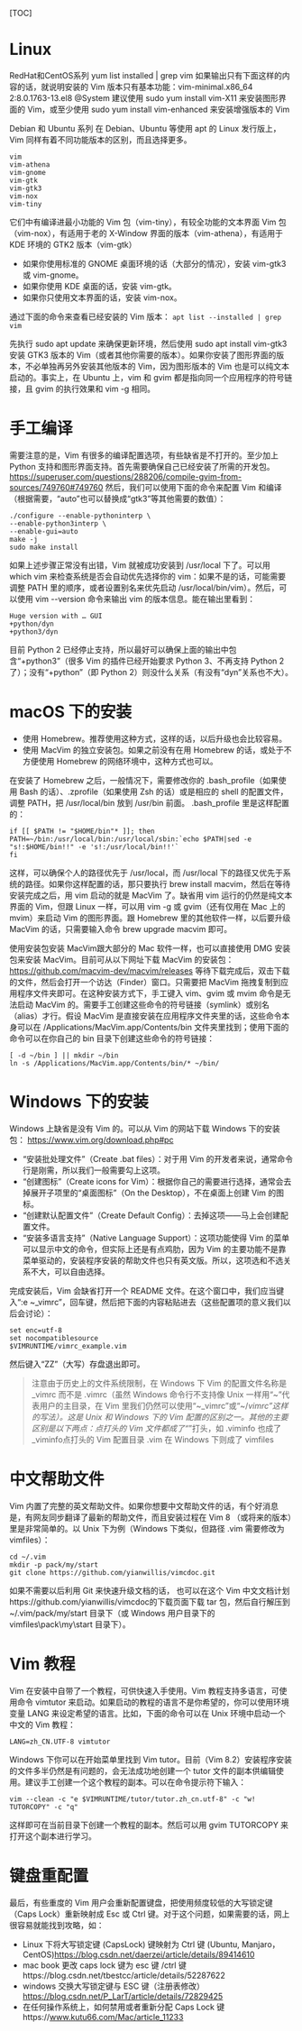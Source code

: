 [TOC]
# Linux
RedHat和CentOS系列
yum list installed | grep vim
如果输出只有下面这样的内容的话，就说明安装的 Vim 版本只有基本功能：vim-minimal.x86_64 2:8.0.1763-13.el8 @System
建议使用 sudo yum install vim-X11 来安装图形界面的 Vim，或至少使用 sudo yum install vim-enhanced 来安装增强版本的 Vim

Debian 和 Ubuntu 系列
在 Debian、Ubuntu 等使用 apt 的 Linux 发行版上，Vim 同样有着不同功能版本的区别，而且选择更多。

```
vim
vim-athena
vim-gnome
vim-gtk
vim-gtk3
vim-nox
vim-tiny
```

它们中有编译进最小功能的 Vim 包（vim-tiny），有较全功能的文本界面 Vim 包（vim-nox），有适用于老的 X-Window 界面的版本（vim-athena），有适用于 KDE 环境的 GTK2 版本（vim-gtk）

- 如果你使用标准的 GNOME 桌面环境的话（大部分的情况），安装 vim-gtk3 或 vim-gnome。
- 如果你使用 KDE 桌面的话，安装 vim-gtk。
- 如果你只使用文本界面的话，安装 vim-nox。

通过下面的命令来查看已经安装的 Vim 版本：
  `apt list --installed | grep vim`
  
  先执行 sudo apt update 来确保更新环境，然后使用 sudo apt install vim-gtk3 安装 GTK3 版本的 Vim（或者其他你需要的版本）。如果你安装了图形界面的版本，不必单独再另外安装其他版本的 Vim，因为图形版本的 Vim 也是可以纯文本启动的。事实上，在 Ubuntu 上，vim 和 gvim 都是指向同一个应用程序的符号链接，且 gvim 的执行效果和 vim -g 相同。

# 手工编译
需要注意的是，Vim 有很多的编译配置选项，有些缺省是不打开的。至少加上 Python 支持和图形界面支持。首先需要确保自己已经安装了所需的开发包。https://superuser.com/questions/288206/compile-gvim-from-sources/749760#749760
然后，我们可以使用下面的命令来配置 Vim 和编译（根据需要，“auto”也可以替换成“gtk3”等其他需要的数值）：
```
./configure --enable-pythoninterp \ 
--enable-python3interp \ 
--enable-gui=auto
make -j
sudo make install
```
如果上述步骤正常没有出错，Vim 就被成功安装到 /usr/local 下了。可以用 which vim 来检查系统是否会自动优先选择你的 vim：如果不是的话，可能需要调整 PATH 里的顺序，或者设置别名来优先启动 /usr/local/bin/vim）。然后，可以使用 vim --version 命令来输出 vim 的版本信息。能在输出里看到：
```
Huge version with … GUI
+python/dyn
+python3/dyn
```
目前 Python 2 已经停止支持，所以最好可以确保上面的输出中包含“+python3”（很多 Vim 的插件已经开始要求 Python 3、不再支持 Python 2 了）；没有“+python”（即 Python 2）则没什么关系（有没有“dyn”关系也不大）。
# macOS 下的安装
- 使用 Homebrew。推荐使用这种方式，这样的话，以后升级也会比较容易。
- 使用 MacVim 的独立安装包。如果之前没有在用 Homebrew 的话，或处于不方便使用 Homebrew 的网络环境中，这种方式也可以。

在安装了 Homebrew 之后，一般情况下，需要修改你的 .bash_profile（如果使用 Bash 的话）、.zprofile（如果使用 Zsh 的话）或是相应的 shell 的配置文件，调整 PATH，把 /usr/local/bin 放到 /usr/bin 前面。 .bash_profile 里是这样配置的：
```
if [[ $PATH != "$HOME/bin"* ]]; then 	PATH=~/bin:/usr/local/bin:/usr/local/sbin:`echo $PATH|sed -e "s!:$HOME/bin!!" -e 's!:/usr/local/bin!!'`
fi
```

这样，可以确保个人的路径优先于 /usr/local，而 /usr/local 下的路径又优先于系统的路径。如果你这样配置的话，那只要执行 brew install macvim，然后在等待安装完成之后，用 vim 启动的就是 MacVim 了。缺省用 vim 运行的仍然是纯文本界面的 Vim，但跟 Linux 一样，可以用 vim -g 或 gvim（还有仅用在 Mac 上的 mvim）来启动 Vim 的图形界面。跟 Homebrew 里的其他软件一样，以后要升级 MacVim 的话，只需要输入命令 brew upgrade macvim 即可。

使用安装包安装 MacVim跟大部分的 Mac 软件一样，也可以直接使用 DMG 安装包来安装 MacVim。目前可从以下网址下载 MacVim 的安装包：https://github.com/macvim-dev/macvim/releases
等待下载完成后，双击下载的文件，然后会打开一个访达（Finder）窗口。只需要把 MacVim 拖拽复制到应用程序文件夹即可。在这种安装方式下，手工键入 vim、gvim 或 mvim 命令是无法启动 MacVim 的。需要手工创建这些命令的符号链接（symlink）或别名（alias）才行。假设 MacVim 是直接安装在应用程序文件夹里的话，这些命令本身可以在 /Applications/MacVim.app/Contents/bin 文件夹里找到；使用下面的命令可以在你自己的 bin 目录下创建这些命令的符号链接：
```
[ -d ~/bin ] || mkdir ~/bin
ln -s /Applications/MacVim.app/Contents/bin/* ~/bin/
```

# Windows 下的安装
Windows 上缺省是没有 Vim 的。可以从 Vim 的网站下载 Windows 下的安装包：
https://www.vim.org/download.php#pc
- “安装批处理文件”（Create .bat files）：对于用 Vim 的开发者来说，通常命令行是刚需，所以我们一般需要勾上这项。
- “创建图标”（Create icons for Vim）：根据你自己的需要进行选择，通常会去掉展开子项里的“桌面图标”（On the Desktop），不在桌面上创建 Vim 的图标。
- “创建默认配置文件”（Create Default Config）：去掉这项——马上会创建配置文件。
- “安装多语言支持”（Native Language Support）：这项功能使得 Vim 的菜单可以显示中文的命令，但实际上还是有点鸡肋，因为 Vim 的主要功能不是靠菜单驱动的，安装程序安装的帮助文件也只有英文版。所以，这项选和不选关系不大，可以自由选择。

完成安装后，Vim 会缺省打开一个 README 文件。在这个窗口中，我们应当键入“:e ~\_vimrc”，回车键，然后把下面的内容粘贴进去（这些配置项的意义我们以后会讨论）：
```
set enc=utf-8
set nocompatiblesource 
$VIMRUNTIME/vimrc_example.vim
```
然后键入“ZZ”（大写）存盘退出即可。

>注意由于历史上的文件系统限制，在 Windows 下 Vim 的配置文件名称是 _vimrc 而不是 .vimrc（虽然 Windows 命令行不支持像 Unix 一样用“~”代表用户的主目录，在 Vim 里我们仍然可以使用“~\_vimrc”或“~/_vimrc”这样的写法）。这是 Unix 和 Windows 下的 Vim 配置的区别之一。其他的主要区别是以下两点：点打头的 Vim 文件都成了“_”打头，如 .viminfo 也成了 _viminfo点打头的 Vim 配置目录 .vim 在 Windows 下则成了 vimfiles

# 中文帮助文件
Vim 内置了完整的英文帮助文件。如果你想要中文帮助文件的话，有个好消息是，有网友同步翻译了最新的帮助文件，而且安装过程在 Vim 8 （或将来的版本）里是非常简单的。以 Unix 下为例（Windows 下类似，但路径 .vim 需要修改为 vimfiles）：
```
cd ~/.vim
mkdir -p pack/my/start
git clone https://github.com/yianwillis/vimcdoc.git 
```

如果不需要以后利用 Git 来快速升级文档的话， 也可以在这个 Vim 中文文档计划https://github.com/yianwillis/vimcdoc的下载页面下载 tar 包，然后自行解压到 ~/.vim/pack/my/start 目录下（或 Windows 用户目录下的 vimfiles\pack\my\start 目录下）。

# Vim 教程
Vim 在安装中自带了一个教程，可供快速入手使用。Vim 教程支持多语言，可使用命令 vimtutor 来启动。如果启动的教程的语言不是你希望的，你可以使用环境变量 LANG 来设定希望的语言。比如，下面的命令可以在 Unix 环境中启动一个中文的 Vim 教程：
```
LANG=zh_CN.UTF-8 vimtutor
```

Windows 下你可以在开始菜单里找到 Vim tutor。目前（Vim 8.2）安装程序安装的文件多半仍然是有问题的，会无法成功地创建一个 tutor 文件的副本供编辑使用。建议手工创建一个这个教程的副本。可以在命令提示符下输入：
```
vim --clean -c "e $VIMRUNTIME/tutor/tutor.zh_cn.utf-8" -c "w! TUTORCOPY" -c "q"
```
这样即可在当前目录下创建一个教程的副本。然后可以用 gvim TUTORCOPY 来打开这个副本进行学习。

# 键盘重配置
最后，有些重度的 Vim 用户会重新配置键盘，把使用频度较低的大写锁定键（Caps Lock）重新映射成 Esc 或 Ctrl 键。对于这个问题，如果需要的话，网上很容易就能找到攻略，如：
- Linux 下将大写锁定键 (CapsLock) 键映射为 Ctrl 键 (Ubuntu, Manjaro，CentOS)https://blog.csdn.net/daerzei/article/details/89414610
- mac book 更改 caps lock 键为 esc 键 /ctrl 键https://blog.csdn.net/tbestcc/article/details/52287622
- windows 交换大写锁定键与 ESC 键（注册表修改）https://blog.csdn.net/P_LarT/article/details/72829425
- 在任何操作系统上，如何禁用或者重新分配 Caps Lock 键https://www.kutu66.com/Mac/article_11233